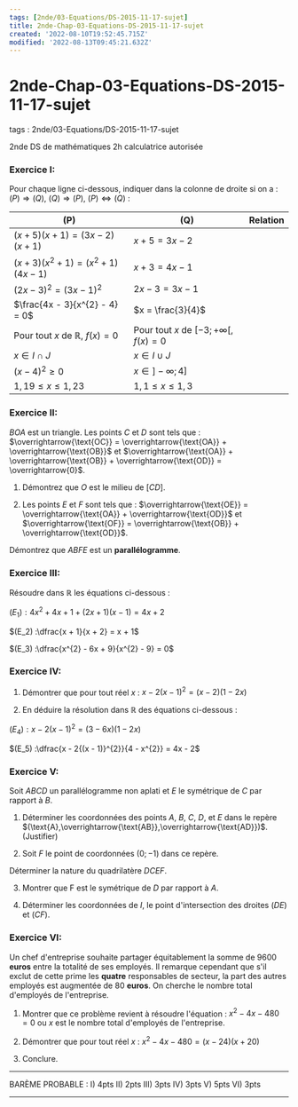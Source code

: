 ```yaml
---
tags: [2nde/03-Equations/DS-2015-11-17-sujet]
title: 2nde-Chap-03-Equations-DS-2015-11-17-sujet
created: '2022-08-10T19:52:45.715Z'
modified: '2022-08-13T09:45:21.632Z'
---
```


# 2nde-Chap-03-Equations-DS-2015-11-17-sujet

tags : 2nde/03-Equations/DS-2015-11-17-sujet

2nde
DS de mathématiques 
2h 
calculatrice autorisée 

### Exercice I:

Pour chaque ligne ci-dessous, indiquer dans la colonne de droite si on a : $(P) ⇒ (Q)$, $(Q) ⇒ (P)$, $(P) ⇔ (Q)$ :

| (P)                                        |(Q)                                       |Relation|
|-------------------------------------------|------------------------------------------|---------|
|$(x + 5)(x + 1) = (3x - 2)(x + 1)$          | $x + 5 = 3x - 2$       ||                     
|$(x + 3)(x^{2} + 1) = (x^{2} + 1)(4x - 1)$   |$x + 3 = 4x - 1$       ||                     
|${(2x - 3)}^{2} = {(3x - 1)}^{2}$            |$2x - 3 = 3x - 1$       ||                    
|$\frac{4x - 3}{x^{2} - 4} = 0$               |$x = \frac{3}{4}$                           
|Pour tout $x$ de $ℝ$, $f(x) = 0$              | Pour tout $x$ de $[-3 ; +∞[$, $f(x) = 0$   ||
|$x ∈ I ∩ J$                                | $x ∈ I ∪ J$        ||                         
|${(x - 4)}^{2} \geq 0$                       |$x ∈ ]-∞ ; 4]$     ||                      
|$1,19 \leq x \leq 1,23$                     | $1,1 \leq x \leq 1,3$  ||                     

### Exercice II:

$BOA$ est un triangle. Les points $C$ et $D$ sont tels que : $\overrightarrow{\text{OC}} = \overrightarrow{\text{OA}} + \overrightarrow{\text{OB}}$ et $\overrightarrow{\text{OA}} + \overrightarrow{\text{OB}} + \overrightarrow{\text{OD}} = \overrightarrow{0}$.

1) Démontrez que $O$ est le milieu de $[CD]$.

2) Les points $E$ et $F$ sont tels que : $\overrightarrow{\text{OE}} = \overrightarrow{\text{OA}} + \overrightarrow{\text{OD}}$ et $\overrightarrow{\text{OF}} = \overrightarrow{\text{OB}} + \overrightarrow{\text{OD}}$.

Démontrez que $ABFE$ est un **parallélogramme**.

### Exercice III:

Résoudre dans $ℝ$ les équations ci-dessous :

$(E_1) : 4x^{2} + 4x + 1 + (2x + 1)(x - 1) = 4x + 2$ 

$(E_2) :\dfrac{x + 1}{x + 2} = x + 1$ 

$(E_3) :\dfrac{x^{2} - 6x + 9}{x^{2} - 9} = 0$

### Exercice IV:

1) Démontrer que pour tout réel $x$ : $x - 2{(x - 1)}^{2} = (x - 2)(1 - 2x)$

2) En déduire la résolution dans $ℝ$ des équations ci-dessous :

$(E_4) : x - 2{(x - 1)}^{2} = (3 - 6x)(1 - 2x)$ 

$(E_5) :\dfrac{x - 2{(x - 1)}^{2}}{4 - x^{2}} = 4x - 2$

### Exercice V:

Soit $ABCD$ un parallélogramme non aplati et $E$ le symétrique de $C$ par rapport à $B$.

1) Déterminer les coordonnées des points $A$, $B$, $C$, $D$, et $E$ dans le repère $(\text{A},\overrightarrow{\text{AB}},\overrightarrow{\text{AD}})$. (Justifier)

2) Soit $F$ le point de coordonnées $(0 ; -1)$ dans ce repère. 

Déterminer la nature du quadrilatère $DCEF$.

3) Montrer que F est le symétrique de $D$ par rapport à $A$.

4) Déterminer les coordonnées de $I$, le point d'intersection des droites $(DE)$ et $(CF)$.

### Exercice VI:

Un chef d'entreprise souhaite partager équitablement la somme de $9600$ **euros** entre la totalité de ses employés. Il remarque cependant que s'il exclut de cette prime les **quatre** responsables de secteur, la part des autres employés est augmentée de $80$ **euros**. On cherche le nombre total d'employés de l'entreprise.

1) Montrer que ce problème revient à résoudre l'équation : $x^{2} - 4x - 480 = 0$ ou $x$ est le nombre total d'employés de l'entreprise.

2) Démontrer que pour tout réel $x$ : $x^{2} - 4x - 480 = (x - 24)(x + 20)$

3) Conclure.


---

BARÈME PROBABLE : I) 4pts II) 2pts III) 3pts IV) 3pts V) 5pts VI) 3pts

---
